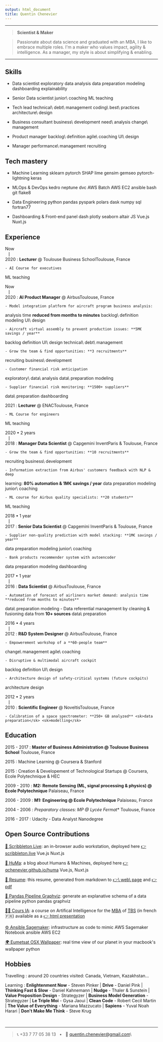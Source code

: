 ```yaml
---
output: html_document
title: Quentin Chenevier
---
```


----

>  **Scientist & Maker**

> Passionate about data science and graduated with an MBA, I like to embrace multiple roles. I'm a maker who values impact, agility & intelligence. As a manager, my style is about simplifying & enabling.

----

Skills &nbsp;<i class="fas fa-user-cog"></i>
----------------------------------

- Data scientist
<sk>exploratory data analysis</sk>
<sk>data preparation</sk>
<sk>modeling</sk>
<sk>dashboarding</sk>
<sk>explainability</sk>

- Senior Data scientist
<sk>junior\ coaching</sk>
<sk>ML teaching</sk>

- Tech lead
<sk>technical\ debt\ management</sk>
<sk>coding\ best\ practices</sk>
<sk>architecture\ design</sk>

- Business consultant
<sk>business\ development</sk>
<sk>need\ analysis</sk>
<sk>change\ management</sk>

- Product manager
<sk>backlog\ definition</sk>
<sk>agile\ coaching</sk>
<sk>UI\ design</sk>

- Manager
<sk>performance\ management</sk>
<sk>recruiting</sk>

Tech mastery &nbsp;<i class="fa fa-check-circle"></i>
----------------------------------

- Machine Learning
<tk>sklearn</tk>
<tk>pytorch</tk>
<tk>SHAP</tk>
<tk>lime</tk>
<tk>gensim</tk>
<tk>gemseo</tk>
<tk>pytorch-lightning</tk>
<tk>keras</tk>

- MLOps & DevOps
<tk>kedro</tk>
<tk>neptune</tk>
<tk>dvc</tk>
<tk>AWS Batch</tk>
<tk>AWS EC2</tk>
<tk>ansible</tk>
<tk>bash</tk>
<tk>git</tk>
<tk>flake8</tk>

- Data Engineering
<tk>python</tk>
<tk>pandas</tk>
<tk>pyspark</tk>
<tk>polars</tk>
<tk>dask</tk>
<tk>numpy</tk>
<tk>sql</tk>
<tk>fortran77</tk>

- Dashboarding & Front-end
<tk>panel</tk>
<tk>dash</tk>
<tk>plotly</tk>
<tk>seaborn</tk>
<tk>altair</tk>
<tk>JS</tk>
<tk>Vue.js</tk>
<tk>Nuxt.js</tk>

Experience &nbsp;<i class="fa fa-suitcase"></i>
--------------------

<date>Now</br>⎹</br>2020</date>
: **Lecturer** @ Toulouse Business School<lite>Toulouse, France</lite>

    - AI Course for executives
<sk>ML teaching</sk>

<date>Now</br>⎹</br>2020</date>
: **AI Product Manager** @ Airbus<lite>Toulouse, France</lite>

    - Model integration platform for aircraft program business analysis:
analysis time **reduced from months to minutes** 
<sk>backlog\ definition</sk>
<sk>modeling</sk>
<sk>UI\ design</sk>

    - Aircraft virtual assembly to prevent production issues: **5M€ savings / year**
<sk>backlog definition</sk>
<sk>UI\ design</sk>
<sk>technical\ debt\ management</sk>

    - Grow the team & find opportunities: **3 recruitments**
<sk>recruiting</sk>
<sk>business\ development</sk>

    - Customer financial risk anticipation
<sk>exploratory\ data\ analysis</sk>
<sk>data\ preparation</sk>
<sk>modeling</sk>

    - Supplier financial risk monitoring: **1500+ suppliers**
<sk>data\ preparation</sk>
<sk>dashboarding</sk>

<date>2021</date>
: **Lecturer** @ ENAC<lite>Toulouse, France</lite>

    - ML Course for engineers
<sk>ML teaching</sk>

<date>2020 • 2 years</br>⎹</br>2018</date>
: **Manager Data Scientist** @ Capgemini Invent<lite>Paris & Toulouse, France</lite>

    - Grow the team & find opportunities: **10 recruitments**
<sk>recruiting</sk>
<sk>business\ development</sk>

    - Information extraction from Airbus' customers feedback with NLP & deep
learning: **80% automation & 1M€ savings / year**
<sk>data preparation</sk>
<sk>modeling</sk>
<sk>junior\ coaching</sk>

    - ML course for Airbus quality specialists: **20 students**
<sk>ML teaching</sk>

<date>2018 • 1 year</br>⎹</br>2017</date>
: **Senior Data Scientist** @ Capgemini Invent<lite>Paris & Toulouse, France</lite>


    - Supplier non-quality prediction with model stacking: **1M€ savings / year**
<sk>data preparation</sk>
<sk>modeling</sk>
<sk>junior\ coaching</sk>

    - Bank products recommender system with autoencoder
<sk>data preparation</sk>
<sk>modeling</sk>
<sk>dashboarding</sk>

<date>2017 • 1 year</br>⎹</br>2016</date>
: **Data Scientist** @ Airbus<lite>Toulouse, France</lite>

    - Automation of forecast of airliners market demand: analysis time **reduced from months to minutes**
<sk>data\ preparation</sk>
<sk>modeling</sk>
    - Data referential management by cleaning & fusioning data from **10+ sources**
<sk>data\ preparation</sk>


<date>2016 • 4 years</br>⎹</br>2012</date>
: **R&D System Designer** @ Airbus<lite>Toulouse, France</lite>

    - Empowerement workshop of a **60-people team**
<sk>change\ management</sk>
<sk>agile\ coaching</sk>

    - Disruptive & multimodal aircraft cockpit
<sk>backlog definition</sk>
<sk>UI\ design</sk>

    - Architecture design of safety-critical systems (future cockpits)
<sk>architecture design</sk>


<date>2012 • 2 years</br>⎹</br>2010</date>
: **Scientific Engineer** @ Noveltis<lite>Toulouse, France</lite>

    - Calibration of a space spectrometer: **250+ GB analyzed** <sk>data preparation</sk> <sk>modelling</sk>

Education &nbsp;<i class="fa fa-graduation-cap"></i>
---------

<date>2015 - 2017</date>
:   **Master of Business Administration @ Toulouse Business School** <lite>Toulouse, France</lite>

<date>2015</date>
:   Machine Learning @ Coursera & Stanford

<date>2015</date>
:   Creation & Developement of Technological Startups @ Coursera, Ecole Polytechnique & HEC

<date>2009 - 2010</date>
:   **M2: Remote Sensing (ML, signal processing & physics) @ Ecole Polytechnique** <lite>Palaiseau, France</lite>

<date>2006 - 2009</date>
:   **M1: Engineering @ Ecole Polytechnique** <lite>Palaiseau, France</lite>

<date>2004 - 2006</date>
:   **Preparatory classes: MP* @ Lycée Fermat** <lite>Toulouse, France</lite>

<date>2016 - 2017</date>
:   Udacity - Data Analyst Nanodegree


Open Source Contributions &nbsp;<i class="fab fa-github"></i>
----------------------------------

[🎵 Scribbleton Live](https://github.com/qchenevier/scribbleton-live): an
in-browser audio workstation, deployed here 
[👉 scribbleton.live](https://scribbleton.live/) <tk>Vue.js</tk> <tk>Nuxt.js</tk>

[📝 HuMa](https://github.com/qchenevier/huma): a blog about Humans & Machines,
deployed here [👉 qchenevier.github.io/huma](https://qchenevier.github.io/huma/)
<tk>Vue.js</tk>, <tk>Nuxt.js</tk>

[📄 Resume](https://github.com/qchenevier/resume): this resume, generated from
markdown to [👉\ web\ page](https://raw.githack.com/qchenevier/resume/master/resume.html)
and [👉 pdf](https://raw.githubusercontent.com/qchenevier/resume/master/resume.pdf)

[🐼 Pandas Pipeline Graphviz](https://github.com/qchenevier/pandas-pipeline-graphviz):
generate an explanative schema of a data pipeline <tk>python</tk>
<tk>pandas</tk> <tk>graphviz</tk>

[👨‍🏫 Cours IA](https://github.com/qchenevier/cours-IA): a course on Artifical
Intelligence for the [MBA](https://www.tbs-education.fr/formation/global-executive-mba/) of [TBS](https://www.tbs-education.fr/)
(in french 🇫🇷) available as a [👉 html presentation](https://qchenevier.github.io/cours-IA/cours_12h_presentiel.html)

[⚙️ Ansible Sagemaker](https://github.com/qchenevier/ansible_sagemaker):
infrastructure as code to mimic AWS Sagemaker Notebook <tk>ansible</tk> <tk>AWS EC2</tk>

[🌍 Eumetsat OSX Wallpaper](https://github.com/qchenevier/eumetsat-osx-wallpaper):
real time view of our planet in your macbook's wallpaper <tk>python</tk>

Hobbies &nbsp;<i class="fa fa-gamepad"></i> <i class="fa fa-book"></i>
------------------------

Travelling
: around 20 countries visited: Canada, Vietnam, Kazakhstan...

Learning
: **Enlightenment Now** - Steven Pinker
| **Drive** - Daniel Pink
| **Thinking Fast & Slow** - Daniel Kahnemann
| **Nudge** - Thaler & Sunstein
| **Value Proposition Design** - Strategyzer
| **Business Model Generation** - Strategyzer
| **Le Triple Moi** - Gysa Jaoui
| **Clean Code** - Robert Cecil Martin
| **The Value of Everything** - Mariana Mazzucato
| **Sapiens** - Yuval Noah Harari
| **Don't Make Me Think** - Steve Krug

<br>

----

> 📞 +33 7 77 05 38 13 &nbsp;&nbsp;•&nbsp;&nbsp; 📧 [quentin.chenevier@gmail.com](mailto:quentin.chenevier@gmail.com)\
